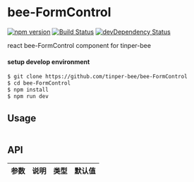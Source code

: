 # bee-FormControl
[![npm version](https://img.shields.io/npm/v/bee-FormControl.svg)](https://www.npmjs.com/package/bee-FormControl)
[![Build Status](https://img.shields.io/travis/tinper-bee/generator-tinper-bee/master.svg)](https://travis-ci.org/tinper-bee/bee-FormControl)
[![devDependency Status](https://img.shields.io/david/dev/tinper-bee/bee-FormControl.svg)](https://david-dm.org/tinper-bee/bee-FormControl#info=devDependencies)


react bee-FormControl component for tinper-bee

#### setup develop environment

```sh
$ git clone https://github.com/tinper-bee/bee-FormControl
$ cd bee-FormControl
$ npm install
$ npm run dev
```

## Usage

```js

```



## API
|参数|说明|类型|默认值|
|---|----|---|------|
